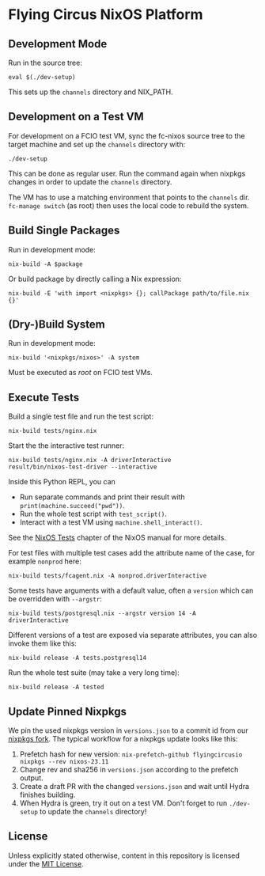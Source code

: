 Flying Circus NixOS Platform
============================

Development Mode
----------------

Run in the source tree:

    eval $(./dev-setup)

This sets up the `channels` directory and NIX_PATH.

Development on a Test VM
------------------------

For development on a FCIO test VM, sync the fc-nixos source tree to the target
machine and set up the `channels` directory with:

    ./dev-setup

This can be done as regular user. Run the command again when nixpkgs changes
in order to update the `channels` directory.

The VM has to use a matching environment that points to the `channels` dir.
`fc-manage switch` (as root) then uses the local code to rebuild the system.


Build Single Packages
---------------------

Run in development mode:

    nix-build -A $package

Or build package by directly calling a Nix expression:

    nix-build -E 'with import <nixpkgs> {}; callPackage path/to/file.nix {}'


(Dry-)Build System
------------------

Run in development mode:

    nix-build '<nixpkgs/nixos>' -A system

Must be executed as *root* on FCIO test VMs.


Execute Tests
-------------

Build a single test file and run the test script:

    nix-build tests/nginx.nix

Start the the interactive test runner:

    nix-build tests/nginx.nix -A driverInteractive
    result/bin/nixos-test-driver --interactive

Inside this Python REPL, you can

* Run separate commands and print their result with `print(machine.succeed("pwd"))`.
* Run the whole test script with `test_script()`.
* Interact with a test VM using `machine.shell_interact()`.

See the [NixOS Tests](https://nixos.org/manual/nixos/stable/index.html#sec-nixos-tests)
chapter of the NixOS manual for more details.

For test files with multiple test cases add the attribute name of the case, for example `nonprod` here:

    nix-build tests/fcagent.nix -A nonprod.driverInteractive


Some tests have arguments with a default value, often a `version` which can be overridden with `--argstr`:

    nix-build tests/postgresql.nix --argstr version 14 -A driverInteractive


Different versions of a test are exposed via separate attributes, you can also invoke them like this:

    nix-build release -A tests.postgresql14

Run the whole test suite (may take a very long time):

    nix-build release -A tested


Update Pinned Nixpkgs
---------------------

We pin the used nixpkgs version in `versions.json` to a commit id from our
[nixpkgs fork](https://github.com/flyingcircusio/nixpkgs). The typical workflow
for a nixpkgs update looks like this:

1. Prefetch hash for new version: `nix-prefetch-github flyingcircusio nixpkgs --rev nixos-23.11`
2. Change rev and sha256 in `versions.json` according to the prefetch output.
3. Create a draft PR with the changed `versions.json` and wait until Hydra finishes building.
4. When Hydra is green, try it out on a test VM. Don't forget to run `./dev-setup`  to update the `channels` directory!


License
-------

Unless explicitly stated otherwise, content in this repository is licensed under the [MIT License](COPYING).
